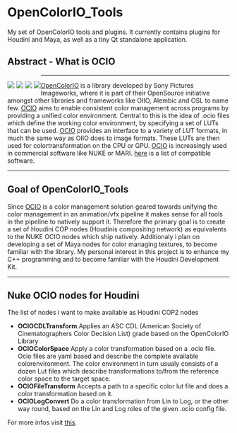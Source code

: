 
OpenColorIO_Tools
=================

My set of OpenColorIO tools and plugins. It currently contains plugins for Houdini and Maya, as well as a tiny Qt standalone application.

Abstract - What is OCIO
-----------------------

<p style="float: left;">
	<a href="http://www.youtube.com/watch?v=MjsDBI0UOYU"><img src="http://www.kiiia.com/opencolorio/opencolorio.jpg"></a>
	<a href="http://www.youtube.com/watch?v=fxIoVr9fBVU"><img src="http://www.kiiia.com/opencolorio/opencolorio_nuke.jpg"></a>
	<a href="http://www.youtube.com/watch?v=fE5MOpmcQE0"><img src="http://www.kiiia.com/opencolorio/opencolorio_mari.jpg"></a>
	<a href="http://timmwagener.com/ocio.html"><img src="http://www.kiiia.com/opencolorio/opencolorio_houdini.jpg"></a>
</p>

-----------------------

[OpenColorIO](http://opencolorio.org/) is a library developed by Sony Pictures Imageworks, where it is part of their OpenSource initiative amongst other libraries and frameworks like OIIO, Alembic and OSL to name few.
[OCIO](http://opencolorio.org/) aims to enable consistent color management across programs by providing a unified color environment. Central to this is the idea of .ocio files which define the working color environment, by specifying
 a set of LUTs that can be used. [OCIO](http://opencolorio.org/) provides an interface to a variety of LUT formats, in much the same way as OIIO does to image formats. These LUTs are then used for colortransformation on the CPU or GPU.
[OCIO](http://opencolorio.org/) is increasingly used in commercial software like NUKE or MARI. [here](http://opencolorio.org/CompatibleSoftware.html) is a list of compatible software.

-----------------------

Goal of OpenColorIO_Tools
-------------------------

Since [OCIO](http://opencolorio.org/) is a color management solution geared towards unifying the color management in an animation/vfx pipeline it makes sense for all tools in the pipeline to natively support it.
Therefore the primary goal is to create a set of Houdini COP nodes (Houdinis compositing  network) as equivalents to the NUKE OCIO nodes which ship natively.
Additionaly i plan on developing a set of Maya nodes for color managing textures, to become familiar with the library.
My personal interest in this project is to enhance my C++ programming and to become familiar with the Houdini Development Kit.

-----------------------

Nuke OCIO nodes for Houdini
---------------------------

The list of nodes i want to make available as Houdini COP2 nodes

* **OCIOCDLTransform**
	Applies an ASC CDL (American Society of Cinematographers Color Decision List) grade based on the OpenColorIO Library
* **OCIOColorSpace**
	Apply a color transformation based on a .ocio file. Ocio files are yaml based and describe the complete available colorenvironment. The color environment in turn usualy consists of a dozen Lut files which describe transformations to/from the reference color space to the target space.
* **OCIOFileTransform**
	Accepts a path to a specific color lut file and does a color transformation based on it.
* **OCIOLogConvert**
	Do a color transformation from Lin to Log, or the other way round, based on the Lin and Log roles of the given .ocio config file.


For more infos visit [this](http://www.timmwagener.com/ocio.html).